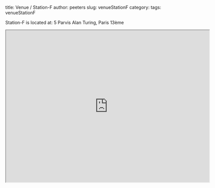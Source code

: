 title: Venue / Station-F
author: peeters
slug: venueStationF
category:
tags: venueStationF

Station-F is located at: 5 Parvis Alan Turing, Paris 13ème

<iframe src="https://www.google.com/maps/d/embed?mid=1Y65x7zX0p63slcYuT5P0FAROK5WsK6l5" width="640" height="480"></iframe>
